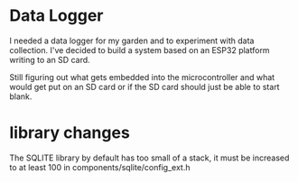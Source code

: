 # Data Logger

I needed a data logger for my garden and to experiment with data collection.
I've decided to build a system based on an ESP32 platform writing to an SD card.

Still figuring out what gets embedded into the microcontroller and what would get put on an SD card or if the SD card should just be able to start blank.

# library changes

The SQLITE library by default has too small of a stack, it must be increased to at least 100 in components/sqlite/config_ext.h